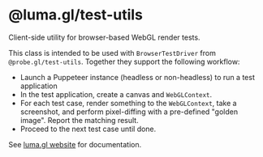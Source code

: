 # @luma.gl/test-utils

Client-side utility for browser-based WebGL render tests.

This class is intended to be used with `BrowserTestDriver` from `@probe.gl/test-utils`. Together they support the following workflow:

* Launch a Puppeteer instance (headless or non-headless) to run a test application
* In the test application, create a canvas and `WebGLContext`.
* For each test case, render something to the `WebGLContext`, take a screenshot, and perform pixel-diffing with a pre-defined "golden image". Report the matching result.
* Proceed to the next test case until done.

See [luma.gl website](http://luma.gl) for documentation.
